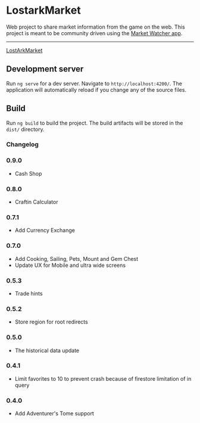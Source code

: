 # LostarkMarket
Web project to share market information from the game on the web.
This project is meant to be community driven using the [Market Watcher app](https://github.com/gogodr/LostArk-Market-Watcher).

---
[LostArkMarket](https://lostarkmarket-79ddf.web.app/)

## Development server

Run `ng serve` for a dev server. Navigate to `http://localhost:4200/`. The application will automatically reload if you change any of the source files.

## Build

Run `ng build` to build the project. The build artifacts will be stored in the `dist/` directory.

### Changelog
### 0.9.0
- Cash Shop

### 0.8.0
- Craftin Calculator

### 0.7.1
- Add Currency Exchange

### 0.7.0
- Add Cooking, Sailing, Pets, Mount and Gem Chest
- Update UX for Mobile and ultra wide screens

### 0.5.3
- Trade hints

### 0.5.2
- Store region for root redirects

### 0.5.0
- The historical data update

### 0.4.1
- Limit favorites to 10 to prevent crash because of firestore limitation of in query

### 0.4.0
- Add Adventurer's Tome support